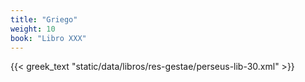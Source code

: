 ```yaml
---
title: "Griego"
weight: 10
book: "Libro XXX"
---
```

{{< greek_text "static/data/libros/res-gestae/perseus-lib-30.xml" >}}